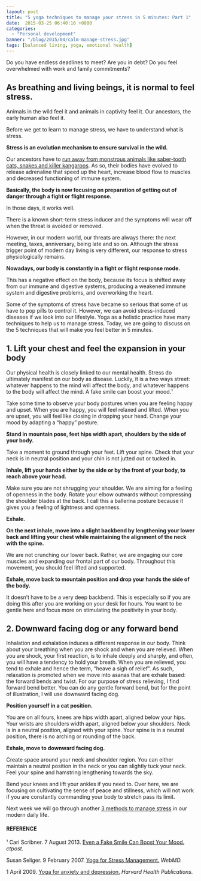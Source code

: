 ```yaml
---
layout: post
title: "5 yoga techniques to manage your stress in 5 minutes: Part 1"
date:  2015-03-25 06:40:16 +0800
categories:
  - "Personal development"
banner: "/blog/2015/04/calm-manage-stress.jpg"
tags: [balanced living, yoga, emotional health]
---
```

Do you have endless deadlines to meet? Are you in debt? Do you feel overwhelmed with work and family commitments?

## As breathing and living beings, it is normal to feel stress.

Animals in the wild feel it and animals in captivity feel it. Our ancestors, the early human also feel it.

Before we get to learn to manage stress, we have to understand what is stress.

**Stress is an evolution mechanism to ensure survival in the wild.**

Our ancestors have to [run away from monstrous animals like saber-tooth cats, snakes and killer kangaroos](http://www.slate.com/articles/health_and_science/human_evolution/2012/10/evolution_of_anxiety_humans_were_prey_for_predators_such_as_hyenas_snakes.html). As so, their bodies have evolved to release adrenaline that speed up the heart, increase blood flow to muscles and decreased functioning of immune system.

**Basically, the body is now focusing on preparation of getting out of danger through a fight or flight response.**

In those days, it works well.

There is a known short-term stress inducer and the symptoms will wear off when the threat is avoided or removed.

However, in our modern world, our threats are always there: the next meeting, taxes, anniversary, being late and so on. Although the stress trigger point of modern day living is very different, our response to stress physiologically remains.

**Nowadays, our body is constantly in a fight or flight response mode.**

This has a negative effect on the body, because its focus is shifted away from our immune and digestive systems, producing a weakened immune system and digestive problems, and overworking the heart.

Some of the symptoms of stress have became so serious that some of us have to pop pills to control it. However, we can avoid stress-induced diseases if we look into our lifestyle. Yoga as a holistic practice have many techniques to help us to manage stress. Today, we are going to discuss on the 5 techniques that will make you feel better in 5 minutes.

## 1. Lift your chest and feel the expansion in your body
Our physical health is closely linked to our mental health. Stress do ultimately manifest on our body as disease. Luckily, it is a two ways street: whatever happens to the mind will affect the body, and whatever happens to the body will affect the mind. A fake smile can boost your mood.¹

Take some time to observe your body postures when you are feeling happy and upset. When you are happy, you will feel relaxed and lifted. When you are upset, you will feel like closing in dropping your head. Change your mood by adapting a “happy” posture.

**Stand in mountain pose, feet hips width apart, shoulders by the side of your body.**

Take a moment to ground through your feet. Lift your spine. Check that your neck is in neutral position and your chin is not jutted out or tucked in.

**Inhale, lift your hands either by the side or by the front of your body, to reach above your head.**

Make sure you are not shrugging your shoulder. We are aiming for a feeling of openness in the body. Rotate your elbow outwards without compressing the shoulder blades at the back. I call this a ballerina posture because it gives you a feeling of lightness and openness.

**Exhale.**

**On the next inhale, move into a slight backbend by lengthening your lower back and lifting your chest while maintaining the alignment of the neck with the spine.**

We are not crunching our lower back. Rather, we are engaging our core muscles and expanding our frontal part of our body. Throughout this movement, you should feel lifted and supported.

**Exhale, move back to mountain position and drop your hands the side of the body.**

It doesn’t have to be a very deep backbend. This is especially so if you are doing this after you are working on your desk for hours. You want to be gentle here and focus more on stimulating the positivity in your body.
## 2. Downward facing dog or any forward bend
Inhalation and exhalation induces a different response in our body. Think about your breathing when you are shock and when you are relieved. When you are shock, your first reaction, is to inhale deeply and sharply, and often, you will have a tendency to hold your breath. When you are relieved, you tend to exhale and hence the term, “heave a sigh of relief”. As such, relaxation is promoted when we move into asanas that are exhale based: the forward bends and twist. For our purpose of stress relieving, I find forward bend better. You can do any gentle forward bend, but for the point of illustration, I will use downward facing dog.

**Position yourself in a cat position.**

You are on all fours, knees are hips width apart, aligned below your hips. Your wrists are shoulders width apart, aligned below your shoulders. Neck is in a neutral position, aligned with your spine. Your spine is in a neutral position, there is no arching or rounding of the back.

**Exhale, move to downward facing dog.**

Create space around your neck and shoulder region. You can either maintain a neutral position in the neck or you can slightly tuck your neck. Feel your spine and hamstring lengthening towards the sky.

Bend your knees and lift your ankles if you need to. Over here, we are focusing on cultivating the sense of peace and stillness, which will not work if you are constantly commanding your body to stretch pass its limit.

Next week we will go through another [3 methods to manage stress]() in our modern daily life.


#### REFERENCE

¹ Cari Scribner. 7 August 2013. [Even a Fake Smile Can Boost Your Mood.](http://www.ctpost.com/healthyyou/home/article/Even-a-Fake-Smile-Can-Boost-Your-Mood-4621347.php) _ctpost._

Susan Seliger. 9 February 2007. [Yoga for Stress Management.](http://www.webmd.com/fitness-exercise/yoga-for-stress-management?page=1) _WebMD._

1 April 2009. [Yoga for anxiety and depression.](http://www.health.harvard.edu/mind-and-mood/yoga-for-anxiety-and-depression) _Harvard Health Publications._
